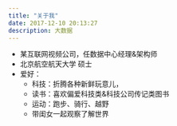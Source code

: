 ```yaml
---
title: "关于我"
date: 2017-12-10 20:13:27
description: 大数据
---
```


* 某互联网视频公司，任数据中心经理&架构师
* 北京航空航天大学 硕士
* 爱好：  
    * 科技：折腾各种新鲜玩意儿，
    * 读书：喜欢偏爱科技类&科技公司传记类图书
    * 运动：跑步、骑行、越野
    * 带闺女一起观察了解世界
